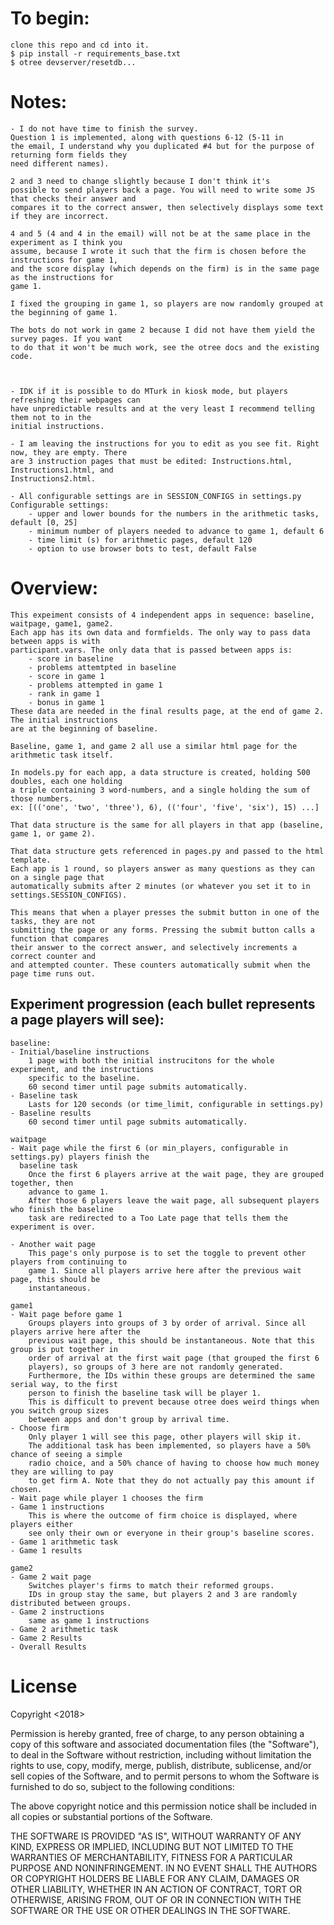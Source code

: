 To begin:
=============
    clone this repo and cd into it.
    $ pip install -r requirements_base.txt
    $ otree devserver/resetdb...

Notes:
=============

    - I do not have time to finish the survey. 
    Question 1 is implemented, along with questions 6-12 (5-11 in
    the email, I understand why you duplicated #4 but for the purpose of returning form fields they
    need different names).

    2 and 3 need to change slightly because I don't think it's
    possible to send players back a page. You will need to write some JS that checks their answer and
    compares it to the correct answer, then selectively displays some text if they are incorrect.

    4 and 5 (4 and 4 in the email) will not be at the same place in the experiment as I think you
    assume, because I wrote it such that the firm is chosen before the instructions for game 1, 
    and the score display (which depends on the firm) is in the same page as the instructions for
    game 1.

    I fixed the grouping in game 1, so players are now randomly grouped at the beginning of game 1.

    The bots do not work in game 2 because I did not have them yield the survey pages. If you want
    to do that it won't be much work, see the otree docs and the existing code.



    - IDK if it is possible to do MTurk in kiosk mode, but players refreshing their webpages can
    have unpredictable results and at the very least I recommend telling them not to in the
    initial instructions.

    - I am leaving the instructions for you to edit as you see fit. Right now, they are empty. There
    are 3 instruction pages that must be edited: Instructions.html, Instructions1.html, and
    Instructions2.html.  

    - All configurable settings are in SESSION_CONFIGS in settings.py
    Configurable settings:
        - upper and lower bounds for the numbers in the arithmetic tasks, default [0, 25]
        - minimum number of players needed to advance to game 1, default 6
        - time limit (s) for arithmetic pages, default 120
        - option to use browser bots to test, default False

Overview:
=============
    This expeiment consists of 4 independent apps in sequence: baseline, waitpage, game1, game2.
    Each app has its own data and formfields. The only way to pass data between apps is with
    participant.vars. The only data that is passed between apps is:
        - score in baseline
        - problems attemtpted in baseline
        - score in game 1
        - problems attempted in game 1
        - rank in game 1
        - bonus in game 1
    These data are needed in the final results page, at the end of game 2. The initial instructions
    are at the beginning of baseline.

    Baseline, game 1, and game 2 all use a similar html page for the arithmetic task itself.
    
    In models.py for each app, a data structure is created, holding 500 doubles, each one holding
    a triple containing 3 word-numbers, and a single holding the sum of those numbers.
    ex: [(('one', 'two', 'three'), 6), (('four', 'five', 'six'), 15) ...]
    
    That data structure is the same for all players in that app (baseline, game 1, or game 2).
   
    That data structure gets referenced in pages.py and passed to the html template.
    Each app is 1 round, so players answer as many questions as they can on a single page that
    automatically submits after 2 minutes (or whatever you set it to in settings.SESSION_CONFIGS).

    This means that when a player presses the submit button in one of the tasks, they are not
    submitting the page or any forms. Pressing the submit button calls a function that compares
    their answer to the correct answer, and selectively increments a correct counter and
    and attempted counter. These counters automatically submit when the page time runs out.

## Experiment progression (each bullet represents a page players will see):
    baseline:
    - Initial/baseline instructions
        1 page with both the initial instrucitons for the whole experiment, and the instructions
        specific to the baseline.
        60 second timer until page submits automatically.
    - Baseline task
        Lasts for 120 seconds (or time_limit, configurable in settings.py)
    - Baseline results
        60 second timer until page submits automatically.

    waitpage
    - Wait page while the first 6 (or min_players, configurable in settings.py) players finish the 
      baseline task
        Once the first 6 players arrive at the wait page, they are grouped together, then 
        advance to game 1.
        After those 6 players leave the wait page, all subsequent players who finish the baseline
        task are redirected to a Too Late page that tells them the experiment is over.

    - Another wait page
        This page's only purpose is to set the toggle to prevent other players from continuing to
        game 1. Since all players arrive here after the previous wait page, this should be
        instantaneous.

    game1
    - Wait page before game 1
        Groups players into groups of 3 by order of arrival. Since all players arrive here after the
        previous wait page, this should be instantaneous. Note that this group is put together in
        order of arrival at the first wait page (that grouped the first 6
        players), so groups of 3 here are not randomly generated. 
        Furthermore, the IDs within these groups are determined the same serial way, to the first
        person to finish the baseline task will be player 1. 
        This is difficult to prevent because otree does weird things when you switch group sizes
        between apps and don't group by arrival time.
    - Choose firm
        Only player 1 will see this page, other players will skip it.
        The additional task has been implemented, so players have a 50% chance of seeing a simple
        radio choice, and a 50% chance of having to choose how much money they are willing to pay
        to get firm A. Note that they do not actually pay this amount if chosen.
    - Wait page while player 1 chooses the firm
    - Game 1 instructions
        This is where the outcome of firm choice is displayed, where players either
        see only their own or everyone in their group's baseline scores.
    - Game 1 arithmetic task
    - Game 1 results

    game2
    - Game 2 wait page
        Switches player's firms to match their reformed groups.
        IDs in group stay the same, but players 2 and 3 are randomly distributed between groups.
    - Game 2 instructions
        same as game 1 instructions
    - Game 2 arithmetic task
    - Game 2 Results
    - Overall Results

License
===============

Copyright <2018> <Eli Pandolfo>

Permission is hereby granted, free of charge, to any person obtaining a copy of this software and associated documentation files (the "Software"), to deal in the Software without restriction, including without limitation the rights to use, copy, modify, merge, publish, distribute, sublicense, and/or sell copies of the Software, and to permit persons to whom the Software is furnished to do so, subject to the following conditions:

The above copyright notice and this permission notice shall be included in all copies or substantial portions of the Software.

THE SOFTWARE IS PROVIDED "AS IS", WITHOUT WARRANTY OF ANY KIND, EXPRESS OR IMPLIED, INCLUDING BUT NOT LIMITED TO THE WARRANTIES OF MERCHANTABILITY, FITNESS FOR A PARTICULAR PURPOSE AND NONINFRINGEMENT. IN NO EVENT SHALL THE AUTHORS OR COPYRIGHT HOLDERS BE LIABLE FOR ANY CLAIM, DAMAGES OR OTHER LIABILITY, WHETHER IN AN ACTION OF CONTRACT, TORT OR OTHERWISE, ARISING FROM, OUT OF OR IN CONNECTION WITH THE SOFTWARE OR THE USE OR OTHER DEALINGS IN THE SOFTWARE.



